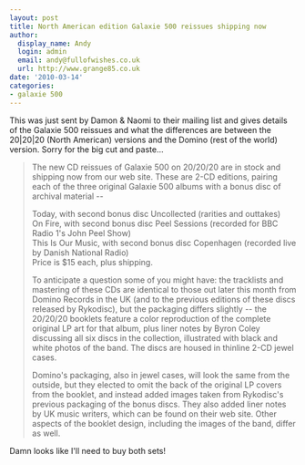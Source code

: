 ```yaml
---
layout: post
title: North American edition Galaxie 500 reissues shipping now
author:
  display_name: Andy
  login: admin
  email: andy@fullofwishes.co.uk
  url: http://www.grange85.co.uk
date: '2010-03-14'
categories:
- galaxie 500
---
```

<p>This was just sent by Damon & Naomi to their mailing list and gives details of the Galaxie 500 reissues and what the differences are between the 20|20|20 (North American) versions and the Domino (rest of the world) version. Sorry for the big cut and paste...</p>
<blockquote><p>The new CD reissues of Galaxie 500 on 20/20/20 are in stock and shipping now from our web site. These are 2-CD editions, pairing each of the three original Galaxie 500 albums with a bonus disc of archival material --</p>
<p>Today, with second bonus disc Uncollected (rarities and outtakes)<br />
On Fire, with second bonus disc Peel Sessions (recorded for BBC Radio 1's John Peel Show)<br />
This Is Our Music, with second bonus disc Copenhagen (recorded live by Danish National Radio)<br />
Price is $15 each, plus shipping.</p>
<p>To anticipate a question some of you might have: the tracklists and mastering of these CDs are identical to those out later this month from Domino Records in the UK (and to the previous editions of these discs released by Rykodisc), but the packaging differs slightly -- the 20/20/20 booklets feature a color reproduction of the complete original LP art for that album, plus liner notes by Byron Coley discussing all six discs in the collection, illustrated with black and white photos of the band. The discs are housed in thinline 2-CD jewel cases.</p>
<p>Domino's packaging, also in jewel cases, will look the same from the outside, but they elected to omit the back of the original LP covers from the booklet, and instead added images taken from Rykodisc's previous packaging of the bonus discs. They also added liner notes by UK music writers, which can be found on their web site. Other aspects of the booklet design, including the images of the band, differ as well.</p>
</blockquote>
<p>Damn looks like I'll need to buy both sets!</p>
